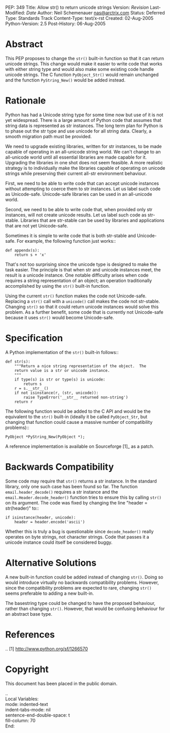 PEP: 349
Title: Allow str() to return unicode strings
Version: $Revision$
Last-Modified: $Date$
Author: Neil Schemenauer <nas@arctrix.com>
Status: Deferred
Type: Standards Track
Content-Type: text/x-rst
Created: 02-Aug-2005
Python-Version: 2.5
Post-History: 06-Aug-2005


Abstract
========

This PEP proposes to change the ``str()`` built-in function so that it
can return unicode strings.  This change would make it easier to
write code that works with either string type and would also make
some existing code handle unicode strings.  The C function
``PyObject_Str()`` would remain unchanged and the function
``PyString_New()`` would be added instead.


Rationale
=========

Python has had a Unicode string type for some time now but use of
it is not yet widespread.  There is a large amount of Python code
that assumes that string data is represented as str instances.
The long term plan for Python is to phase out the str type and use
unicode for all string data.  Clearly, a smooth migration path
must be provided.

We need to upgrade existing libraries, written for str instances,
to be made capable of operating in an all-unicode string world.
We can't change to an all-unicode world until all essential
libraries are made capable for it.  Upgrading the libraries in one
shot does not seem feasible.  A more realistic strategy is to
individually make the libraries capable of operating on unicode
strings while preserving their current all-str environment
behaviour.

First, we need to be able to write code that can accept unicode
instances without attempting to coerce them to str instances.  Let
us label such code as Unicode-safe.  Unicode-safe libraries can be
used in an all-unicode world.

Second, we need to be able to write code that, when provided only
str instances, will not create unicode results.  Let us label such
code as str-stable.  Libraries that are str-stable can be used by
libraries and applications that are not yet Unicode-safe.

Sometimes it is simple to write code that is both str-stable and
Unicode-safe.  For example, the following function just works::

    def appendx(s):
        return s + 'x'

That's not too surprising since the unicode type is designed to
make the task easier.  The principle is that when str and unicode
instances meet, the result is a unicode instance.  One notable
difficulty arises when code requires a string representation of an
object; an operation traditionally accomplished by using the ``str()``
built-in function.

Using the current ``str()`` function makes the code not Unicode-safe.
Replacing a ``str()`` call with a ``unicode()`` call makes the code not
str-stable.  Changing ``str()`` so that it could return unicode
instances would solve this problem.  As a further benefit, some code
that is currently not Unicode-safe because it uses ``str()`` would
become Unicode-safe.


Specification
=============

A Python implementation of the ``str()`` built-in follows::

    def str(s):
        """Return a nice string representation of the object.  The
        return value is a str or unicode instance.
        """
        if type(s) is str or type(s) is unicode:
            return s
        r = s.__str__()
        if not isinstance(r, (str, unicode)):
            raise TypeError('__str__ returned non-string')
        return r

The following function would be added to the C API and would be the
equivalent to the ``str()`` built-in (ideally it be called ``PyObject_Str``,
but changing that function could cause a massive number of
compatibility problems)::

    PyObject *PyString_New(PyObject *);

A reference implementation is available on Sourceforge [1]_ as a
patch.


Backwards Compatibility
=======================

Some code may require that ``str()`` returns a str instance.  In the
standard library, only one such case has been found so far.  The
function ``email.header_decode()`` requires a str instance and the
``email.Header.decode_header()`` function tries to ensure this by
calling ``str()`` on its argument.  The code was fixed by changing
the line "header = str(header)" to::

    if isinstance(header, unicode):
        header = header.encode('ascii')

Whether this is truly a bug is questionable since ``decode_header()``
really operates on byte strings, not character strings.  Code that
passes it a unicode instance could itself be considered buggy.


Alternative Solutions
=====================

A new built-in function could be added instead of changing ``str()``.
Doing so would introduce virtually no backwards compatibility
problems.  However, since the compatibility problems are expected to
rare, changing ``str()`` seems preferable to adding a new built-in.

The basestring type could be changed to have the proposed behaviour,
rather than changing ``str()``.  However, that would be confusing
behaviour for an abstract base type.


References
==========

.. [1] http://www.python.org/sf/1266570


Copyright
=========

This document has been placed in the public domain.



..  
  Local Variables:  
  mode: indented-text  
  indent-tabs-mode: nil  
  sentence-end-double-space: t  
  fill-column: 70  
  End:  
